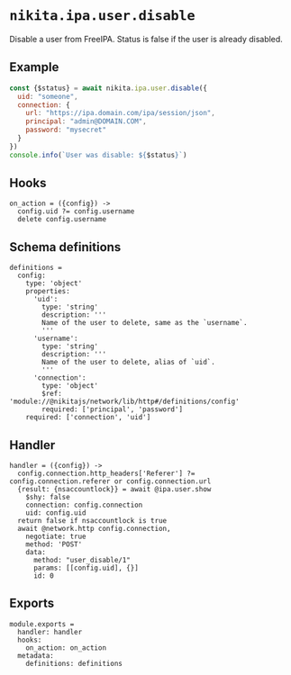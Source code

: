 
# `nikita.ipa.user.disable`

Disable a user from FreeIPA. Status is false if the user is already disabled.

## Example

```js
const {$status} = await nikita.ipa.user.disable({
  uid: "someone",
  connection: {
    url: "https://ipa.domain.com/ipa/session/json",
    principal: "admin@DOMAIN.COM",
    password: "mysecret"
  }
})
console.info(`User was disable: ${$status}`)
```

## Hooks

    on_action = ({config}) ->
      config.uid ?= config.username
      delete config.username

## Schema definitions

    definitions =
      config:
        type: 'object'
        properties:
          'uid':
            type: 'string'
            description: '''
            Name of the user to delete, same as the `username`.
            '''
          'username':
            type: 'string'
            description: '''
            Name of the user to delete, alias of `uid`.
            '''
          'connection':
            type: 'object'
            $ref: 'module://@nikitajs/network/lib/http#/definitions/config'
            required: ['principal', 'password']
        required: ['connection', 'uid']

## Handler

    handler = ({config}) ->
      config.connection.http_headers['Referer'] ?= config.connection.referer or config.connection.url
      {result: {nsaccountlock}} = await @ipa.user.show
        $shy: false
        connection: config.connection
        uid: config.uid
      return false if nsaccountlock is true
      await @network.http config.connection,
        negotiate: true
        method: 'POST'
        data:
          method: "user_disable/1"
          params: [[config.uid], {}]
          id: 0

## Exports

    module.exports =
      handler: handler
      hooks:
        on_action: on_action
      metadata:
        definitions: definitions
